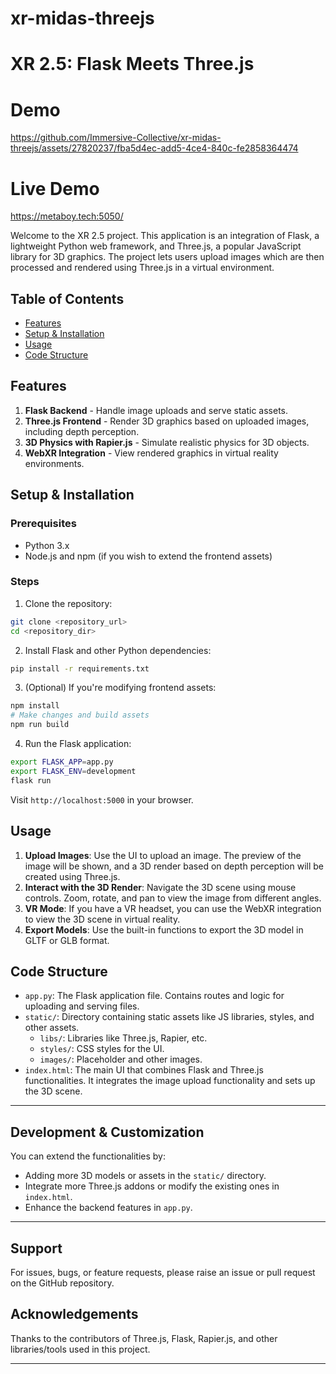 # xr-midas-threejs
# XR 2.5: Flask Meets Three.js

# Demo
https://github.com/Immersive-Collective/xr-midas-threejs/assets/27820237/fba5d4ec-add5-4ce4-840c-fe2858364474

# Live Demo
https://metaboy.tech:5050/

Welcome to the XR 2.5 project. This application is an integration of Flask, a lightweight Python web framework, and Three.js, a popular JavaScript library for 3D graphics. The project lets users upload images which are then processed and rendered using Three.js in a virtual environment.

## Table of Contents

- [Features](#features)
- [Setup & Installation](#setup--installation)
- [Usage](#usage)
- [Code Structure](#code-structure)
  
## Features

1. **Flask Backend** - Handle image uploads and serve static assets.
2. **Three.js Frontend** - Render 3D graphics based on uploaded images, including depth perception.
3. **3D Physics with Rapier.js** - Simulate realistic physics for 3D objects.
4. **WebXR Integration** - View rendered graphics in virtual reality environments.

## Setup & Installation

### Prerequisites
- Python 3.x
- Node.js and npm (if you wish to extend the frontend assets)

### Steps

1. Clone the repository:
```bash
git clone <repository_url>
cd <repository_dir>
```

2. Install Flask and other Python dependencies:
```bash
pip install -r requirements.txt
```

3. (Optional) If you're modifying frontend assets:
```bash
npm install
# Make changes and build assets
npm run build
```

4. Run the Flask application:
```bash
export FLASK_APP=app.py
export FLASK_ENV=development
flask run
```

Visit `http://localhost:5000` in your browser.

## Usage

1. **Upload Images**: Use the UI to upload an image. The preview of the image will be shown, and a 3D render based on depth perception will be created using Three.js.
2. **Interact with the 3D Render**: Navigate the 3D scene using mouse controls. Zoom, rotate, and pan to view the image from different angles.
3. **VR Mode**: If you have a VR headset, you can use the WebXR integration to view the 3D scene in virtual reality.
4. **Export Models**: Use the built-in functions to export the 3D model in GLTF or GLB format.

## Code Structure

- `app.py`: The Flask application file. Contains routes and logic for uploading and serving files.
- `static/`: Directory containing static assets like JS libraries, styles, and other assets.
    - `libs/`: Libraries like Three.js, Rapier, etc.
    - `styles/`: CSS styles for the UI.
    - `images/`: Placeholder and other images.
- `index.html`: The main UI that combines Flask and Three.js functionalities. It integrates the image upload functionality and sets up the 3D scene.

---

## Development & Customization

You can extend the functionalities by:
- Adding more 3D models or assets in the `static/` directory.
- Integrate more Three.js addons or modify the existing ones in `index.html`.
- Enhance the backend features in `app.py`.

---

## Support

For issues, bugs, or feature requests, please raise an issue or pull request on the GitHub repository. 

## Acknowledgements

Thanks to the contributors of Three.js, Flask, Rapier.js, and other libraries/tools used in this project.

---
